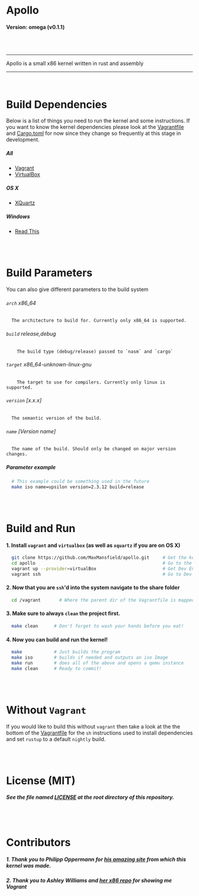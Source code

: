 # Apollo
#### Version: omega (v0.1.1)
<br/>
<br/>
<hr/>
Apollo is a small x86 kernel written in rust and assembly
<hr/>
<br/>

# Build Dependencies

Below is a list of things you need to run the kernel and some instructions.
If you want to know the kernel dependencies please look at the [Vagrantfile](https://github.com/MaxMansfield/apollo/blob/master/Vagrantfile)
and [Cargo.toml](https://github.com/MaxMansfield/apollo/blob/master/Cargo.toml) for now since they change so frequently at this stage
in development.

##### All
* [Vagrant](https://www.vagrantup.com/)
* [VirtualBox](https://www.virtualbox.org/wiki/Downloads)

##### OS X
* [XQuartz](https://www.xquartz.org/)

##### Windows
* [Read This](https://help.ubuntu.com/community/SwitchingToUbuntu/FromWindows)

<br/>
<br/>

# Build Parameters
You can also give different parameters to the build system
###### `arch` x86_64
      The architecture to build for. Currently only x86_64 is supported.
###### `build`  release,debug
        The build type (debug/release) passed to `nasm` and `cargo`
###### `target` x86_64-unknown-linux-gnu
        The target to use for compilers. Currently only linux is supported.
###### `version` [x.x.x]
      The semantic version of the build.
###### `name` [Version name]
      The name of the build. Should only be changed on major version changes.

##### Parameter example
```sh
  # This example could be something used in the future
  make iso name=upsilon version=2.3.12 build=release
```
<br/>
<br/>

# Build and Run
#### 1. Install `vagrant` and `virtualbox` (as well as `xquartz` if you are on OS X)
```sh
  git clone https://github.com/MaxMansfield/apollo.git     # Get the kernel
  cd apollo                                                # Go to the kernel
  vagrant up --provider=virtualBox                         # Get Dev Environment
  vagrant ssh                                              # Go to Dev Environment
```
#### 2. Now that you are `ssh`'d into the system navigate to the share folder
```sh
  cd /vagrant       # Where the parent dir of the Vagrantfile is mapped
```
#### 3. Make sure to always `clean` the project first.
```sh
  make clean      # Don't forget to wash your hands before you eat!
```
#### 4. Now you can build and run the kernel!
```sh
  make            # Just builds the program
  make iso        # builds if needed and outputs an iso Image
  make run        # does all of the above and opens a qemu instance
  make clean      # Ready to commit!
```
<br/>
<br/>


# Without `Vagrant`
If you would like to build this without `vagrant` then take a look at the
the bottom of the [Vagrantfile](https://github.com/MaxMansfield/apollo/blob/master/Vagrantfile) for the `sh` instructions used to install dependencies and set `rustup` to a default `nightly` build.

<br/>
<br/>

# License (MIT)
##### See the file named [LICENSE](https://github.com/MaxMansfield/apollo/blob/master/LICENSE) at the root directory of this repository.

<br/>
<br/>

# Contributors
##### 1. Thank you to **Philipp Oppermann** for [his amazing site](http://os.phil-opp.com/) from which this kernel was made.
##### 2. Thank you to **Ashley Williams** and [her x86 repo](https://github.com/ashleygwilliams/x86-kernel) for showing me Vagrant
